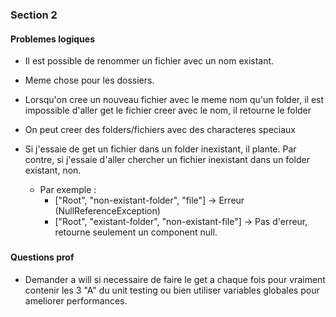 
### Section 2

#### Problemes logiques
- Il est possible de renommer un fichier avec un nom existant.
- Meme chose pour les dossiers.

- Lorsqu'on cree un nouveau fichier avec le meme nom qu'un folder, il est impossible d'aller get le fichier creer avec le nom, il retourne le folder
- On peut creer des folders/fichiers avec des characteres speciaux

- Si j'essaie de get un fichier dans un folder inexistant, il plante. Par contre, si j'essaie d'aller chercher un fichier inexistant dans un folder existant, non.
    - Par exemple :
        - ["Root", "non-existant-folder", "file"] -> Erreur (NullReferenceException)
        - ["Root", "existant-folder", "non-existant-file"] -> Pas d'erreur, retourne seulement un component null.


### 


#### Questions prof

- Demander a will si necessaire de faire le get a chaque fois pour vraiment contenir les 3 "A" du unit testing ou bien utiliser variables globales pour ameliorer performances.